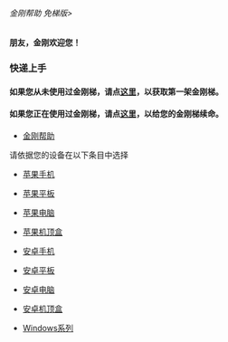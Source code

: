 ###### 金刚帮助 免梯版>
#### 朋友，金刚欢迎您！

### 快递上手

#### 如果您从未使用过金刚梯，请点[这里](https://github.com/a2zitpro/web/blob/master/LadderFree/GetLadder.md)，以获取第一架金刚梯。
#### 如果您正在使用过金刚梯，请点[这里]()，以给您的金刚梯续命。

- [金刚帮助](https://github.com/a2zitpro/web/blob/master/list_helpkkvpn.md)


请依据您的设备在以下条目中选择

- [苹果手机]()
- [苹果平板]()
- [苹果电脑]()
- [苹果机顶盒]()

- [安卓手机]()
- [安卓平板]()
- [安卓电脑]()
- [安卓机顶盒]()

- [Windows系列]()
